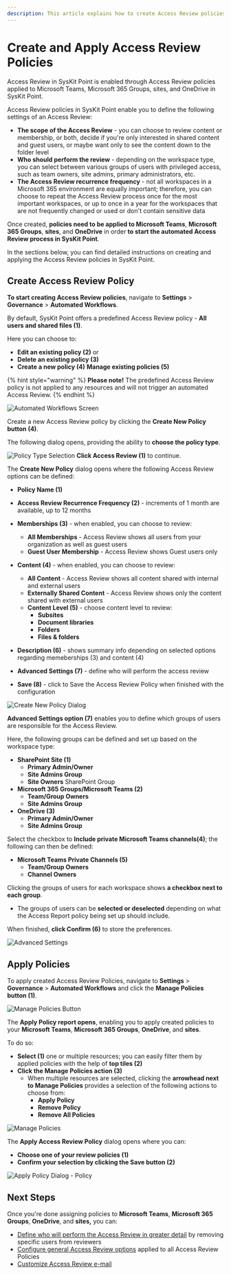 ```yaml
---
description: This article explains how to create Access Review policies and apply them to your Microsoft Teams, Microsoft 365 Groups, sites, and OneDrive in SysKit Point.
---
```



# Create and Apply Access Review Policies

Access Review in SysKit Point is enabled through Access Review policies applied to Microsoft Teams, Microsoft 365 Groups, sites, and OneDrive in SysKit Point.

Access Review policies in SysKit Point enable you to define the following settings of an Access Review:
* **The scope of the Access Review** - you can choose to review content or membership, or both, decide if you're only interested in shared content and guest users, or maybe want only to see the content down to the folder level
* **Who should perform the review** - depending on the workspace type, you can select between various groups of users with privileged access, such as team owners, site admins, primary administrators, etc.
* **The Access Review recurrence frequency** - not all workspaces in a Microsoft 365 environment are equally important; therefore, you can choose to repeat the Access Review process once for the most important workspaces, or up to once in a year for the workspaces that are not frequently changed or used or don't contain sensitive data


Once created, **policies need to be applied to Microsoft Teams**, **Microsoft 365 Groups**, **sites**, and **OneDrive** in order **to start the automated Access Review process in SysKit Point**.

In the sections below, you can find detailed instructions on creating and applying the Access Review policies in SysKit Point.

## Create Access Review Policy

**To start creating Access Review policies**, navigate to **Settings** > **Governance** > **Automated Workflows**.

By default, SysKit Point offers a predefined Access Review policy - **All users and shared files (1)**. 

Here you can choose to:
* **Edit an existing policy \(2\)** or
* **Delete an existing policy \(3\)** 
* **Create a new policy \(4\)**
 **Manage existing policies (5)**

{% hint style="warning" %}
**Please note!** The predefined Access Review policy is not applied to any resources and will not trigger an automated Access Review.
{% endhint %}

![Automated Workflows Screen](../../.gitbook/assets/create-access-review-policies_default-policy.png)

Create a new Access Review policy by clicking the **Create New Policy button (4)**. 

The following dialog opens, providing the ability to **choose the policy type**. 

![Policy Type Selection](../../.gitbook/assets/create-access-review-policies_policy-type.png)
**Click Access Review \(1\)** to continue. 

The **Create New Policy** dialog opens where the following Access Review options can be defined: 
* **Policy Name (1)**
* **Access Review Recurrence Frequency (2)** - increments of 1 month are available, up to 12 months
* **Memberships (3)** - when enabled, you can choose to review:
  * **All Memberships** - Access Review shows all users from your organization as well as guest users
  * **Guest User Membership** - Access Review shows Guest users only
* **Content (4)** - when enabled, you can choose to review:
  * **All Content** - Access Review shows all content shared with internal and external users
  * **Externally Shared Content** - Access Review shows only the content shared with external users
  * **Content Level (5)** - choose content level to review:
    * **Subsites**
    * **Document libraries**
    * **Folders**
    * **Files & folders**
* **Description (6)** - shows summary info depending on selected options regarding memeberships (3) and content (4)

* **Advanced Settings (7)** - define who will perform the access review 
* **Save (8)** - click to Save the Access Review Policy when finished with the configuration

![Create New Policy Dialog](../../.gitbook/assets/create-access-review-policies_create-policy-dialog.png)

**Advanced Settings option (7)** enables you to define which groups of users are responsible for the Access Review. 

Here, the following groups can be defined and set up based on the workspace type:
* **SharePoint Site (1)**
  * **Primary Admin/Owner**
  * **Site Admins Group**
  * **Site Owners** SharePoint Group
* **Microsoft 365 Groups/Microsoft Teams (2)**
  * **Team/Group Owners**
  * **Site Admins Group**
* **OneDrive (3)**
  * **Primary Admin/Owner**
  * **Site Admins Group**
  
Select the checkbox to **Include private Microsoft Teams channels(4)**; the following can then be defined:
* **Microsoft Teams Private Channels (5)** 
  * **Team/Group Owners**
  * **Channel Owners**

Clicking the groups of users for each workspace shows **a checkbox next to each group**. 
  * The groups of users can be **selected or deselected** depending on what the Access Report policy being set up should include.

When finished, **click Confirm (6)** to store the preferences. 

![Advanced Settings](../../.gitbook/assets/create-access-review-policies_advanced-settings.png)

## Apply Policies

To apply created Access Review Policies, navigate to **Settings** > **Governance** > **Automated Workflows** and click the **Manage Policies button (1)**.

![Manage Policies Button](../../.gitbook/assets/create-access-review-policies_apply-policy-button.png)


The **Apply Policy report opens**, enabling you to apply created policies to your **Microsoft Teams**, **Microsoft 365 Groups**, **OneDrive**, and **sites**. 

To do so:
* **Select \(1\)** one or multiple resources; you can easily filter them by applied policies with the help of **top tiles \(2\)**
* **Click the Manage Policies action \(3\)**
  * When multiple resources are selected, clicking the **arrowhead next to Manage Policies** provides a selection of the following actions to choose from: 
    * **Apply Policy**
    * **Remove Policy**
    * **Remove All Policies**

![Manage Policies](../../.gitbook/assets/create-access-review-policies_apply-policy.png)

The **Apply Access Review Policy** dialog opens where you can:


* **Choose one of your review policies \(1\)**
* **Confirm your selection by clicking the Save button (2)**

![Apply Policy Dialog - Policy](../../.gitbook/assets/create-access-review-policies_apply-policy-dialog-part-2.png)

## Next Steps

Once you're done assigning policies to **Microsoft Teams**, **Microsoft 365 Groups**, **OneDrive**, and **sites,** you can:
* [Define who will perform the Access Review in greater detail](access-review-options.md#manage-reviewers) by removing specific users from reviewers
* [Configure general Access Review options](access-review-options.md#review-options) applied to all Access Review Policies
* [Customize Access Review e-mail](../../configuration/customize-emails.md#access-review-settings)